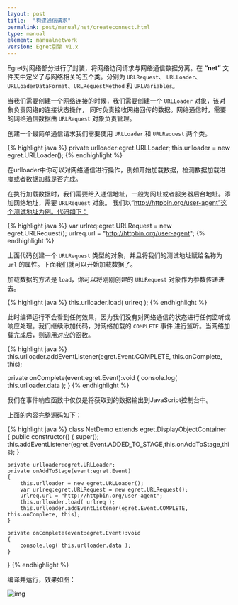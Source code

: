 ```yaml
---
layout: post
title:  "构建通信请求"
permalink: post/manual/net/createconnect.html
type: manual
element: manualnetwork
version: Egret引擎 v1.x
---
```


Egret对网络部分进行了封装，将网络访问请求与网络通信数据分离。在 **“net”** 文件夹中定义了与网络相关的五个类。分别为 `URLRequest`、
`URLLoader`、`URLLoaderDataFormat`、`URLRequestMethod` 和 `URLVariables`。

当我们需要创建一个网络连接的时候，我们需要创建一个 `URLLoader` 对象，该对象负责网络的连接状态操作，
同时负责接收网络回传的数据。网络通信时，需要的网络通信数据由 `URLRequest` 对象负责管理。

创建一个最简单通信请求我们需要使用 `URLLoader` 和 `URLRequest` 两个类。

{% highlight java  %}
private urlloader:egret.URLLoader;
this.urlloader = new egret.URLLoader();
{% endhighlight %}

在urlloader中你可以对网络通信进行操作，例如开始加载数据，检测数据加载进度或者数据加载是否完成。

在执行加载数据时，我们需要给入通信地址，一般为网址或者服务器后台地址。添加网络地址，需要 `URLRequest` 对象。
我们以“http://httpbin.org/user-agent”这个测试地址为例。代码如下：

{% highlight java  %}
var urlreq:egret.URLRequest = new egret.URLRequest();
urlreq.url = "http://httpbin.org/user-agent";
{% endhighlight %}

上面代码创建一个 `URLRequest` 类型的对象，并且将我们的测试地址赋给名称为 `url` 的属性。下面我们就可以开始加载数据了。

加载数据的方法是 `load`，你可以将刚刚创建的 `URLRequest` 对象作为参数传递进去。

{% highlight java  %}
 this.urlloader.load( urlreq );
{% endhighlight %}

此时编译运行不会看到任何效果，因为我们没有对网络通信的状态进行任何监听或响应处理。我们继续添加代码，对网络加载的 `COMPLETE` 事件
进行监听。当网络加载完成后，则调用对应的函数。

{% highlight java  %}
this.urlloader.addEventListener(egret.Event.COMPLETE, this.onComplete, this);

private onComplete(event:egret.Event):void
{
    console.log( this.urlloader.data );
}
{% endhighlight %}

我们在事件响应函数中仅仅是将获取到的数据输出到JavaScript控制台中。

上面的内容完整源码如下：

{% highlight java  %}
class NetDemo extends egret.DisplayObjectContainer
{
    public constructor()
    {
        super();
        this.addEventListener(egret.Event.ADDED_TO_STAGE,this.onAddToStage,this);
    }

    private urlloader:egret.URLLoader;
    private onAddToStage(event:egret.Event)
    {
        this.urlloader = new egret.URLLoader();
        var urlreq:egret.URLRequest = new egret.URLRequest();
        urlreq.url = "http://httpbin.org/user-agent";
        this.urlloader.load( urlreq );
        this.urlloader.addEventListener(egret.Event.COMPLETE, this.onComplete, this);
    }

    private onComplete(event:egret.Event):void
    {
        console.log( this.urlloader.data );
    }

}
{% endhighlight %}

编译并运行，效果如图：

![img]({{site.baseurl}}/assets/img/manualnet1.png)


